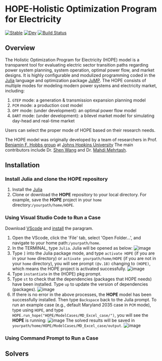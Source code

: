 # HOPE-Holistic Optimization Program for Electricity 

[![Stable](https://img.shields.io/badge/docs-stable-blue.svg)](https://SW.github.io/HOPE.jl/stable/)
[![Dev](https://img.shields.io/badge/docs-dev-blue.svg)](https://SW.github.io/HOPE.jl/dev/)
[![Build Status](https://github.com/SW/HOPE.jl/actions/workflows/CI.yml/badge.svg?branch=master)](https://github.com/SW/HOPE.jl/actions/workflows/CI.yml?query=branch%3Amaster)

## Overview
The Holistic Optimization Program for Electricity (HOPE) model is a transparent tool for evaluating electric sector transition paths regarding power system planning, system operation, optimal power flow, and market designs. It is highly configurable and modulized programming coded in the  [Julia](http://julialang.org/) language and optimization package [JuMP](http://jump.dev/). The HOPE consists of multiple modes for modeling modern power systems and electricity market, including:
1. `GTEP` mode: a generation & transmission expansion planning model
2. `PCM` mode: a production cost model
3. `OPF` mode: (under development): an optimal power flow model
4. `DART` mode: (under development): a bilevel market model for simulating day-head and real-time market

Users can select the proper mode of HOPE based on their research needs. 

The HOPE model was originally developed by a team of researchers in Prof. [Benjamin F. Hobbs group](https://hobbsgroup.johnshopkins.edu/) at [Johns Hopkins University](https://www.jhu.edu/) The main contributors include Dr. [Shen Wang](https://ceepr.mit.edu/people/wang/) and Dr. [Mahdi Mehrtash](https://github.com/MahdiMehrtash).

## Installation
### Install Julia and clone the HOPE repository
1. Install the [Julia](http://julialang.org/) 
2. Clone or download the **HOPE** repository to your local directory. For example, save the **HOPE** project in your `home` directory:`/yourpath/home/HOPE`.
### Using Visual Studio Code to Run a Case
Download [VScode](https://code.visualstudio.com/) and [install](https://code.visualstudio.com/docs/setup/setup-overview) the paragram. 
1. Open the VScode, click the 'File' tab, select 'Open Folder...', and navigate to your home path:`/yourpath/home`.
2. In the TERMINAL, type `Julia`. Julia will be opened as below:
   ![image](https://github.com/swang22/HOPE/assets/125523842/5fc3a8c9-23f8-44a3-92ab-135c4dbdc118)
3. Type `]` into the Julia package mode, and type `activate HOPE` (if you are in your `home` directory) or `activate yourpath/home/HOPE` (if you are not in your `home` directory), you will see prompt `(@v.18)` changing to `(HOPE)`, which means the HOPE project is activated successfully. 
   ![image](https://github.com/swang22/HOPE/assets/125523842/2a0c259d-060e-4799-a044-8dedb8e5cc4d)
4. Type `instantiate` in the (HOPE) pkg prompt.
5. Type `st` to check that the dependencies (packages that HOPE needs) have been installed.  Type `up` to update the version of dependencies (packages). 
![image](https://github.com/swang22/HOPE/assets/125523842/1eddf81c-97e4-4334-85ee-44958fcf8c2f)
6. If there is no error in the above processes, the **HOPE** model has been successfully installed. Then type `Backspace` back to the Juila prompt.
   To run an example case (e.g., default Maryland 2035 case in `PCM` mode), type using `HOPE`, and type `HOPE.run_hope("HOPE/ModelCases/MD_Excel_case/")`, you will see the **HOPE** is running:
![image](https://github.com/swang22/HOPE/assets/125523842/33fa4fbc-6109-45ce-ac41-f41a29885525)
The solved results will be saved in `yourpath/home/HOPE/ModelCases/MD_Excel_case/output`. 
![image](https://github.com/swang22/HOPE/assets/125523842/7a760912-b8f2-4d5c-aea0-b85b6eb00bf4)

### Using Command Prompt to Run a Case

## Solvers
## 
